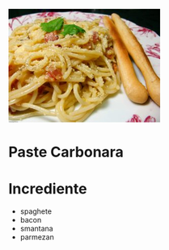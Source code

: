 ![Image](/images/carbonara.jpg)

# Paste Carbonara

# Incrediente
- spaghete
- bacon
- smantana
- parmezan